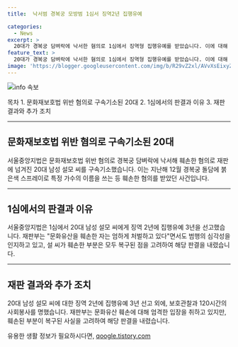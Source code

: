 ```yaml
---
title:  낙서범 경복궁 모방범 1심서 징역2년 집행유예

categories:
  - News
excerpt: >
  20대가 경복궁 담벼락에 낙서한 혐의로 1심에서 징역형 집행유예를 받았습니다. 이에 대해 서울중앙지법은 징역 2년에 집행유예 3년과 보호관찰, 120시간의 사회봉사를 선고했습니다. 재판부는 문화유산을 훼손한 행위에 대해 엄한 처벌을 내리지만, 피고인의 참정기와 훼손된 부분의 복구 여부를 고려했습니다. 지난해 12월에 발생한 낙서 사건으로, 특정 가수의 이름을 담벼락에 훼손한 혐의를 받았습니다. (150자)
feature_text: >
  20대가 경복궁 담벼락에 낙서한 혐의로 1심에서 징역형 집행유예를 받았습니다. 이에 대해 서울중앙지법은 징역 2년에 집행유예 3년과 보호관찰, 120시간의 사회봉사를 선고했습니다. 재판부는 문화유산을 훼손한 행위에 대해 엄한 처벌을 내리지만, 피고인의 참정기와 훼손된 부분의 복구 여부를 고려했습니다. 지난해 12월에 발생한 낙서 사건으로, 특정 가수의 이름을 담벼락에 훼손한 혐의를 받았습니다. (150자)
image: 'https://blogger.googleusercontent.com/img/b/R29vZ2xl/AVvXsEixyZcFfHzMRdzZMjFBmAUKJYCLCGyLL1o632UiGVXcaFdKo_bkvkuCioo0uUKlGfBVcT3P84aROyZIXSBEx3Aw5nCQ3pTgDom1WDC4m8eifvWiAmWEEVb4x6G_l8C0QH225ldMjyaFvpxGEBGNO37VmDTDMHGhJPq73UglMfDca1-0aw/s1600/blogspot.png'
---
```


<p><img src="https://blogger.googleusercontent.com/img/b/R29vZ2xl/AVvXsEixyZcFfHzMRdzZMjFBmAUKJYCLCGyLL1o632UiGVXcaFdKo_bkvkuCioo0uUKlGfBVcT3P84aROyZIXSBEx3Aw5nCQ3pTgDom1WDC4m8eifvWiAmWEEVb4x6G_l8C0QH225ldMjyaFvpxGEBGNO37VmDTDMHGhJPq73UglMfDca1-0aw/s1600/blogspot.png" alt="info 속보" /></p>

<p>목차
1. 문화재보호법 위반 혐의로 구속기소된 20대
2. 1심에서의 판결과 이유
3. 재판 결과와 추가 조치</p>

<hr />

<h2 data-ke-size="size26">문화재보호법 위반 혐의로 구속기소된 20대</h2>

<p data-ke-size="size16">서울중앙지법은 문화재보호법 위반 혐의로 경복궁 담벼락에 낙서해 훼손한 혐의로 재판에 넘겨진 20대 남성 설모 씨를 구속기소했습니다. 이는 지난해 12월 경복궁 돌담에 붉은색 스프레이로 특정 가수의 이름을 쓰는 등 훼손한 혐의를 받았던 사건입니다.</p>

<hr />

<h2 data-ke-size="size26">1심에서의 판결과 이유</h2>

<p data-ke-size="size16">서울중앙지법은 1심에서 20대 남성 설모 씨에게 징역 2년에 집행유예 3년을 선고했습니다. 재판부는 "문화유산을 훼손한 자는 엄하게 처벌하고 있다"면서도 범행의 심각성을 인지하고 있고, 설 씨가 훼손한 부분은 모두 복구된 점을 고려하여 해당 판결을 내렸습니다.</p>

<hr />

<h2 data-ke-size="size26">재판 결과와 추가 조치</h2>

<p data-ke-size="size16">20대 남성 설모 씨에 대한 징역 2년에 집행유예 3년 선고 외에, 보호관찰과 120시간의 사회봉사를 명했습니다. 재판부는 문화유산 훼손에 대해 엄격한 입장을 취하고 있지만, 훼손된 부분이 복구된 사실을 고려하여 해당 판결을 내렸습니다.</p>
유용한 생활 정보가 필요하시다면, <a href="https://qoogle.tistory.com" rel="dofollow">qoogle.tistory.com</a>


